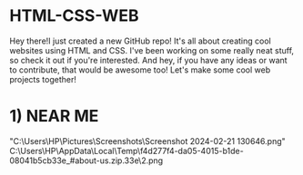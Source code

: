 # HTML-CSS-WEB
Hey there!I just created a new GitHub repo! It's all about creating cool websites using HTML and CSS. I've been working on some really neat stuff, so check it out if you're interested. And hey, if you have any ideas or want to contribute, that would be awesome too! Let's make some cool web projects together!

# 1) NEAR ME 
"C:\Users\HP\Pictures\Screenshots\Screenshot 2024-02-21 130646.png"
C:\Users\HP\AppData\Local\Temp\f4d277f4-da05-4015-b1de-08041b5cb33e_#about-us.zip.33e\2.png
